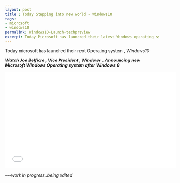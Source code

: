 ```yaml
---
layout: post
title : Today Stepping into new world - Windows10 
tags:
- microsoft
- windows10
permalink: Windows10-Launch-techpreview
excerpt: Today Microsoft has launched their latest Windows operating system - Windows10(!)..under the leadership of their new CEO Satya Nadela.   Windows10 is in technical preview..but offers many changes over their previous metro UI focused Windows 8 version..this version aims to mix the best of both Windows7 and Windos8
---
```


Today microsoft has launched their next Operating system , <em>Windows10<em>

<strong> Watch Joe Belfiore , Vice President , Windows ..Announcing new Microsoft Windows Operating system after Windows 8 </strong>
 
<iframe width="560" height="315" src="//www.youtube.com/embed/84NI5fjTfpQ" frameborder="0" allowfullscreen></iframe>


---work in progress..being edited